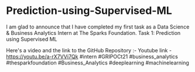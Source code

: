 # Prediction-using-Supervised-ML
I am glad to announce that I have completed my first task as a Data Science & Business Analytics Intern at The Sparks Foundation.
Task 1: Prediction using Supervised ML

Here's a video and the link to the GitHub Repository :-
Youtube link - https://youtu.be/a-rX7VVi7Qk
#intern #GRIPOCt21 #business_analytics #thesparkfoundation
#Business_Analytics #deeplearning #machinelearning
